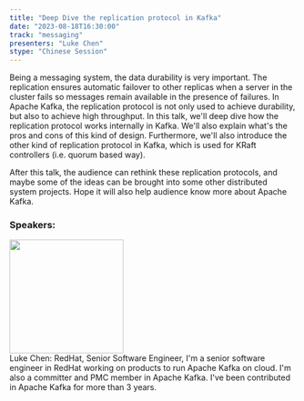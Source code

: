 ```yaml
---
title: "Deep Dive the replication protocol in Kafka"
date: "2023-08-18T16:30:00" 
track: "messaging"
presenters: "Luke Chen"
stype: "Chinese Session"
---
```

Being a messaging system, the data durability is very important. The replication ensures automatic failover to other replicas when a server in the cluster fails so messages remain available in the presence of failures. In Apache Kafka, the replication protocol is not only used to achieve durability, but also to achieve high throughput. In this talk, we'll deep dive how the replication protocol works internally in Kafka. We'll also explain what's the pros and cons of this kind of design. Furthermore, we'll also introduce the other kind of replication protocol in Kafka, which is used for KRaft controllers (i.e. quorum based way). 

After this talk, the audience can rethink these replication protocols, and maybe some of the ideas can be brought into some other distributed system projects. Hope it will also help audience know more about Apache Kafka.
 ### Speakers: 
 <img src="https://img.bagevent.com/resource/20230602/1539258830.jpg" width="200" /><br>Luke Chen: RedHat, Senior Software Engineer, I'm a senior software engineer in RedHat working on products to run Apache Kafka on cloud. I'm also a committer and PMC member in Apache Kafka. I've been contributed in Apache Kafka for more than 3 years. 
 <br><br>